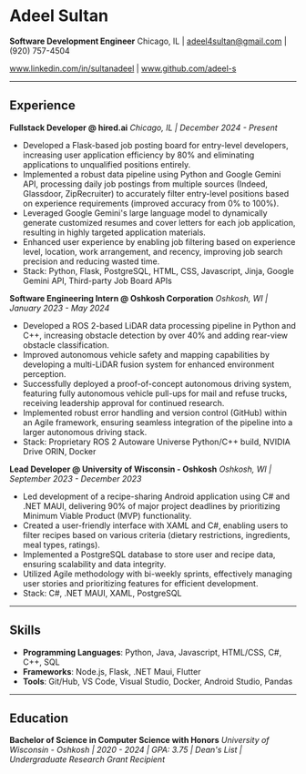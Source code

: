 
# Adeel Sultan

**Software Development Engineer**
Chicago, IL | adeel4sultan@gmail.com | (920) 757-4504

www.linkedin.com/in/sultanadeel | www.github.com/adeel-s

***

## Experience

**Fullstack Developer @ hired.ai**
*Chicago, IL | December 2024 - Present*

* Developed a Flask-based job posting board for entry-level developers, increasing user application efficiency by 80% and eliminating applications to unqualified positions entirely.
* Implemented a robust data pipeline using Python and Google Gemini API, processing daily job postings from multiple sources (Indeed, Glassdoor, ZipRecruiter) to accurately filter entry-level positions based on experience requirements (improved accuracy from 0% to 100%).
* Leveraged Google Gemini's large language model to dynamically generate customized resumes and cover letters for each job application, resulting in highly targeted application materials.
* Enhanced user experience by enabling job filtering based on experience level, location, work arrangement, and recency, improving job search precision and reducing wasted time.
* Stack: Python, Flask, PostgreSQL, HTML, CSS, Javascript, Jinja, Google Gemini API, Third-party Job Board APIs

**Software Engineering Intern @ Oshkosh Corporation**
*Oshkosh, WI | January 2023 - May 2024*

* Developed a ROS 2-based LiDAR data processing pipeline in Python and C++, increasing obstacle detection by over 40% and adding rear-view obstacle classification.
* Improved autonomous vehicle safety and mapping capabilities by developing a multi-LiDAR fusion system for enhanced environment perception.
* Successfully deployed a proof-of-concept autonomous driving system, featuring fully autonomous vehicle pull-ups for mail and refuse trucks, receiving leadership approval for continued research.
* Implemented robust error handling and version control (GitHub) within an Agile framework, ensuring seamless integration of the pipeline into a larger autonomous driving stack.
* Stack: Proprietary ROS 2 Autoware Universe Python/C++ build, NVIDIA Drive ORIN, Docker

**Lead Developer @ University of Wisconsin - Oshkosh**
*Oshkosh, WI | September 2023 - December 2023*

* Led development of a recipe-sharing Android application using C# and .NET MAUI, delivering 90% of major project deadlines by prioritizing Minimum Viable Product (MVP) functionality.
* Created a user-friendly interface with XAML and C#, enabling users to filter recipes based on various criteria (dietary restrictions, ingredients, meal types, ratings).
* Implemented a PostgreSQL database to store user and recipe data, ensuring scalability and data integrity.
* Utilized Agile methodology with bi-weekly sprints, effectively managing user stories and prioritizing features for efficient development.
* Stack: C#, .NET MAUI, XAML, PostgreSQL

***

## Skills

* **Programming Languages**: Python, Java, Javascript, HTML/CSS, C#, C++, SQL
* **Frameworks**: Node.js, Flask, .NET Maui, Flutter
* **Tools**: Git/Hub, VS Code, Visual Studio, Docker, Android Studio, Pandas

***

## Education

**Bachelor of Science in Computer Science with Honors**
*University of Wisconsin - Oshkosh | 2020 - 2024 | GPA: 3.75 | Dean's List | Undergraduate Research Grant Recipient*
